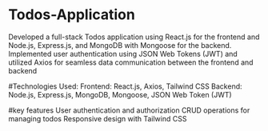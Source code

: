 # Todos-Application
Developed a full-stack Todos application using React.js for the frontend and Node.js, Express.js, and MongoDB with Mongoose for the backend. Implemented user authentication using JSON Web Tokens (JWT) and utilized Axios for seamless data communication between the frontend and backend

#Technologies Used:
Frontend: React.js, Axios, Tailwind CSS
Backend: Node.js, Express.js, MongoDB, Mongoose, JSON Web Token (JWT)

#key features
User authentication and authorization
CRUD operations for managing todos
Responsive design with Tailwind CSS
